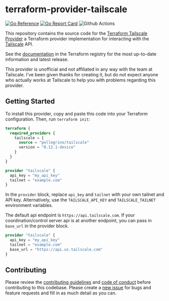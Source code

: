 # terraform-provider-tailscale

[![Go Reference](https://pkg.go.dev/badge/github.com/pellegrino/terraform-provider-tailscale.svg)](https://pkg.go.dev/github.com/pellegrino/terraform-provider-tailscale)
[![Go Report Card](https://goreportcard.com/badge/github.com/pellegrino/terraform-provider-tailscale)](https://goreportcard.com/report/github.com/pellegrino/terraform-provider-tailscale)
![Github Actions](https://github.com/pellegrino/terraform-provider-tailscale/actions/workflows/ci.yml/badge.svg?branch=master)

This repository contains the source code for the [Terraform Tailscale Provider](https://registry.terraform.io/providers/davidsbond/tailscale)
a Terraform provider implementation for interacting with the [Tailscale](https://tailscale.com) API.

See the [documentation](https://registry.terraform.io/providers/davidsbond/tailscale/latest/docs) in the Terraform registry
for the most up-to-date information and latest release.

This provider is unofficial and not affiliated in any way with the team at Tailscale. I've been given thanks for creating
it, but do not expect anyone who actually works at Tailscale to help you with problems regarding this provider.

## Getting Started

To install this provider, copy and paste this code into your Terraform configuration. Then, run `terraform init`:

```terraform
terraform {
  required_providers {
    tailscale = {
      source = "pellegrino/tailscale"
      version = "0.12.1-device"
    }
  }
}

provider "tailscale" {
  api_key = "my_api_key"
  tailnet = "example.com"
}
```

In the `provider` block, replace `api_key` and `tailnet` with your own tailnet and API key. Alternatively, use the
`TAILSCALE_API_KEY` and `TAILSCALE_TAILNET` environment variables.

The default api endpoint is `https://api.tailscale.com`. If your coordination/control server api is at another endpoint, you can pass in `base_url` in the provider block.

```terraform
provider "tailscale" {
  api_key = "my_api_key"
  tailnet = "example.com"
  base_url = "https://api.us.tailscale.com"
}
```

## Contributing

Please review the [contributing guidelines](./CONTRIBUTING.md) and [code of conduct](.github/CODE_OF_CONDUCT.md) before
contributing to this codebase. Please create a [new issue](https://github.com/pellegrino/terraform-provider-tailscale/issues/new/choose)
for bugs and feature requests and fill in as much detail as you can.
